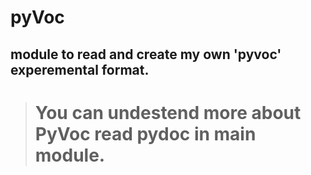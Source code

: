 # pyVoc
## module to read and create my own 'pyvoc' experemental format.
> # You can undestend more about PyVoc read pydoc in main module.
